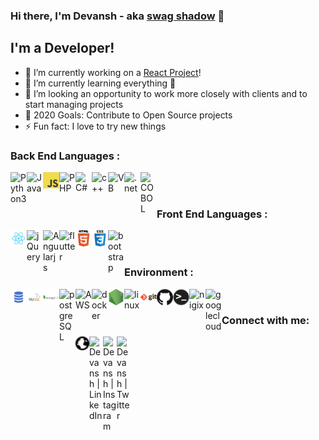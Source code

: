 ### Hi there, I'm Devansh - aka [swag shadow][website] 👋


## I'm a Developer!

- 🔭 I’m currently working on a [React Project][project]!
- 🌱 I’m currently learning everything 🤣
- 👯 I’m looking an opportunity to work more closely with clients and to start managing projects
- 🥅 2020 Goals: Contribute to Open Source projects
- ⚡ Fun fact: I love to try new things

### Back End Languages :
[<img align="left" alt="Python3" width="26px" src="https://i.pinimg.com/236x/ed/66/63/ed666327dd3ce274d94f2b3547155891.jpg" />][website]
[<img align="left" alt="Java" width="26px" src="https://user-images.githubusercontent.com/47987252/94838186-995ae180-03eb-11eb-8b43-7340dd502064.png" />][website]
[<img align="left" alt="JavaScript" width="26px" src="https://raw.githubusercontent.com/github/explore/80688e429a7d4ef2fca1e82350fe8e3517d3494d/topics/javascript/javascript.png" />][website]
[<img align="left" alt="PHP" width="26px" src="https://i.pinimg.com/236x/cd/e1/24/cde124ad6037a985f4cd9b6538c894eb.jpg" />][website]
[<img align="left" alt="C#" width="26px" src="https://i.pinimg.com/236x/44/4a/92/444a92f08243994d7c33ecbbb97b3898.jpg" />][website]
[<img align="left" alt="c++" width="26px" src="https://i.pinimg.com/236x/0b/84/9c/0b849c72f38362fe12072a4916660013.jpg" />][website]
[<img align="left" alt="VB" width="26px" src="https://i.pinimg.com/236x/29/9a/7c/299a7ca899b8dfdc92159ea12caa874e.jpg" />][website]
[<img align="left" alt=".net" width="26px" src="https://i.pinimg.com/236x/ed/54/87/ed5487cdf75aa7ae06e257c2ea143833.jpg" />][website]
[<img align="left" alt="COBOL" width="26px" src="https://i.pinimg.com/236x/73/22/4f/73224ff83996ff1edc9c3532e965d393.jpg" />][website]

<br />
<br />

### Front End Languages :
[<img align="left" alt="React" width="26px" src="https://raw.githubusercontent.com/github/explore/80688e429a7d4ef2fca1e82350fe8e3517d3494d/topics/react/react.png" />][website]
[<img align="left" alt="jQuery" width="26px" src="https://i.pinimg.com/236x/33/4f/8f/334f8ff060596922581358afb64c8aaa.jpg" />][website]
[<img align="left" alt="Angularjs" width="26px" src="https://i.pinimg.com/236x/63/f8/3d/63f83de74ab02bef52cb8c92da82cf54.jpg" />][website]
[<img align="left" alt="flutter" width="26px" src="https://i.pinimg.com/236x/30/2a/5f/302a5ffe3a6e497797251f1f73ae8905.jpg" />][website]
[<img align="left" alt="HTML5" width="26px" src="https://raw.githubusercontent.com/github/explore/80688e429a7d4ef2fca1e82350fe8e3517d3494d/topics/html/html.png" />][website]
[<img align="left" alt="CSS3" width="26px" src="https://raw.githubusercontent.com/github/explore/80688e429a7d4ef2fca1e82350fe8e3517d3494d/topics/css/css.png" />][website]
[<img align="left" alt="bootstrap" width="26px" src="https://i.pinimg.com/236x/2f/14/70/2f14706bc2d93675710b13fb77f42c89.jpg" />][website]

<br />
<br />

### Environment :
[<img align="left" alt="SQL" width="26px" src="https://raw.githubusercontent.com/github/explore/80688e429a7d4ef2fca1e82350fe8e3517d3494d/topics/sql/sql.png" />][website]
[<img align="left" alt="MySQL" width="26px" src="https://raw.githubusercontent.com/github/explore/80688e429a7d4ef2fca1e82350fe8e3517d3494d/topics/mysql/mysql.png" />][website]
[<img align="left" alt="MongoDB" width="26px" src="https://raw.githubusercontent.com/github/explore/80688e429a7d4ef2fca1e82350fe8e3517d3494d/topics/mongodb/mongodb.png" />][website]
[<img align="left" alt="postgreSQL" width="26px" src="https://i.pinimg.com/236x/3c/a9/4a/3ca94a7ab1ec99f374e0ad6d080c2d9e.jpg" />][website]
[<img align="left" alt="AWS" width="26px" src="https://i.pinimg.com/236x/14/1a/0b/141a0bfe6f46db026a0119240dcaef3e.jpg" />][website]
[<img align="left" alt="docker" width="26px" src="https://i.pinimg.com/236x/20/d4/08/20d40840a4cc366b7e1caa35251df211.jpg" />][website]
[<img align="left" alt="Node.js" width="26px" src="https://raw.githubusercontent.com/github/explore/80688e429a7d4ef2fca1e82350fe8e3517d3494d/topics/nodejs/nodejs.png" />][website]
[<img align="left" alt="linux" width="26px" src="https://i.pinimg.com/236x/9d/53/1c/9d531cbb7484059d837749b011fb11b9.jpg" />][website]
[<img align="left" alt="Git" width="26px" src="https://raw.githubusercontent.com/github/explore/80688e429a7d4ef2fca1e82350fe8e3517d3494d/topics/git/git.png" />][website]
[<img align="left" alt="GitHub" width="26px" src="https://raw.githubusercontent.com/github/explore/78df643247d429f6cc873026c0622819ad797942/topics/github/github.png" />][website]
[<img align="left" alt="Terminal" width="26px" src="https://raw.githubusercontent.com/github/explore/80688e429a7d4ef2fca1e82350fe8e3517d3494d/topics/terminal/terminal.png" />][website]
[<img align="left" alt="nigix" width="26px" src="https://i.pinimg.com/236x/ba/19/7f/ba197f094806a73fbe263d82d9444a5c.jpg" />][website]
[<img align="left" alt="googlecloud" width="26px" src="https://i.pinimg.com/236x/2c/45/34/2c453428a9dd2325528bc3dfc7f948c5.jpg" />][website]


<br />


### Connect with me:

[<img align="left" alt="codeSTACKr.com" width="22px" src="https://raw.githubusercontent.com/iconic/open-iconic/master/svg/globe.svg" />][website]
[<img align="left" alt="Devansh | LinkedIn" width="22px" src="https://cdn.jsdelivr.net/npm/simple-icons@v3/icons/linkedin.svg" />][linkedin]
[<img align="left" alt="Devansh | Instagram" width="22px" src="https://cdn.jsdelivr.net/npm/simple-icons@v3/icons/instagram.svg" />][instagram]
[<img align="left" alt="Devansh | Twitter" width="22px" src="https://cdn.jsdelivr.net/npm/simple-icons@v3/icons/twitter.svg" />][twitter]

[project]: https://123
[website]: https://codeSTACKr.com
[twitter]: https://twitter.com/swag_shadow_
[instagram]: https://www.instagram.com/swag_shadow_devansh/
[linkedin]: https://www.linkedin.com/in/devansh-patel93/

